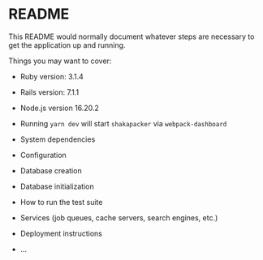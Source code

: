 # README

This README would normally document whatever steps are necessary to get the
application up and running.

Things you may want to cover:

* Ruby version: 3.1.4

* Rails version: 7.1.1

* Node.js version 16.20.2

* Running `yarn dev` will start `shakapacker` via `webpack-dashboard`

* System dependencies

* Configuration

* Database creation

* Database initialization

* How to run the test suite

* Services (job queues, cache servers, search engines, etc.)

* Deployment instructions

* ...

